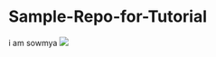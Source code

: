 # Sample-Repo-for-Tutorial
i am sowmya
<img src= "https://github.com/pabbathisowmya/Sample-Repo-for-Tutorial?branch=master&filepath=images%2Fwheel.jpg">